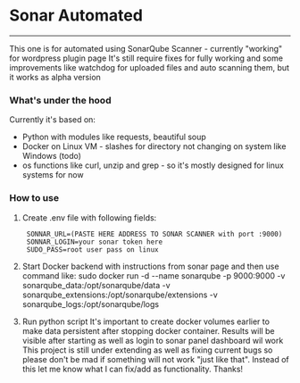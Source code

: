 # Sonar Automated
***

This one is for automated using SonarQube Scanner - currently "working" for wordpress plugin page
It's still require fixes for fully working and some improvements like watchdog for uploaded files and auto scanning them, but it works as alpha version
### What's under the hood
Currently it's based on:
* Python with modules like requests, beautiful soup
* Docker on Linux VM - slashes for directory not changing on system like Windows (todo)
* os functions like curl, unzip and grep - so it's mostly designed for linux systems for now
### How to use
1. Create .env file with following fields: 

		SONNAR_URL=(PASTE HERE ADDRESS TO SONAR SCANNER with port :9000)
		SONNAR_LOGIN=your sonar token here
		SUDO_PASS=root user pass on linux
	
2. Start Docker backend with instructions from sonar page and then use command like:
	sudo docker run -d --name sonarqube -p 9000:9000 -v sonarqube_data:/opt/sonarqube/data -v sonarqube_extensions:/opt/sonarqube/extensions -v sonarqube_logs:/opt/sonarqube/logs
	
3. Run python script
It's important to create docker volumes earlier to make data persistent after stopping docker container. Results will be visible after starting as well as login to sonar panel dashboard wil work
This project is still under extending as well as fixing current bugs so please don't be mad if something will not work "just like that". Instead of this let me know what I can fix/add as functionality. Thanks!

